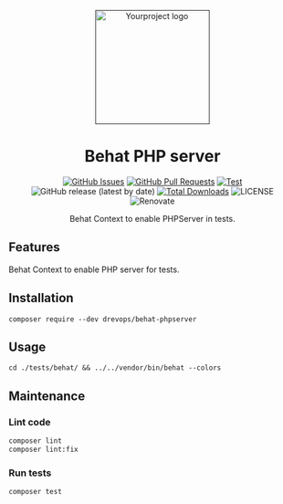 <p align="center">
  <a href="" rel="noopener">
  <img width=200px height=200px src="https://placehold.jp/000000/ffffff/200x200.png?text=Behat+PHP+server&css=%7B%22border-radius%22%3A%22%20100px%22%7D" alt="Yourproject logo"></a>
</p>

<h1 align="center">Behat PHP server</h1>
<div align="center">

[![GitHub Issues](https://img.shields.io/github/issues/drevops/behat-phpserver.svg)](https://github.com/drevops/behat-phpserver/issues)
[![GitHub Pull Requests](https://img.shields.io/github/issues-pr/drevops/behat-phpserver.svg)](https://github.com/drevops/behat-phpserver/pulls)
[![Test](https://github.com/drevops/behat-phpserver/actions/workflows/test.yml/badge.svg)](https://github.com/drevops/behat-phpserver/actions/workflows/test.yml)
![GitHub release (latest by date)](https://img.shields.io/github/v/release/drevops/behat-phpserver)
[![Total Downloads](https://poser.pugx.org/drevops/behat-phpserver/downloads)](https://packagist.org/packages/drevops/behat-phpserver)
![LICENSE](https://img.shields.io/github/license/drevops/behat-phpserver)
![Renovate](https://img.shields.io/badge/renovate-enabled-green?logo=renovatebot)

</div>
<p align="center">Behat Context to enable PHPServer in tests.
    <br>
</p>

## Features

Behat Context to enable PHP server for tests.

## Installation

    composer require --dev drevops/behat-phpserver

## Usage

    cd ./tests/behat/ && ../../vendor/bin/behat --colors

## Maintenance

### Lint code

```bash
composer lint
composer lint:fix
```

### Run tests

```bash
composer test
```

